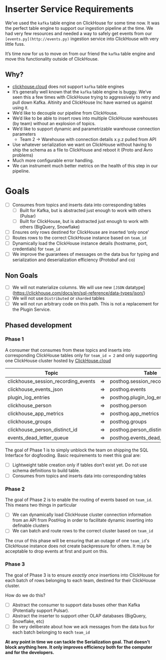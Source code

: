 # Inserter Service Requirements

We’ve used the `kafka` table engine on ClickHouse for some time now. It was the perfect table engine to support our ingestion pipeline at the time. We had very few resources and needed a way to safely get events from our `[events.py](http://events.py)` ingestion service into ClickHouse with very little fuss.

It’s time now for us to move on from our friend the `kafka` table engine and move this functionality outside of ClickHouse.

## Why?

- [clickhouse.cloud](http://clickhouse.cloud) does not support `kafka` table engines
- It’s generally well known that the `kafka` table engine is buggy. We’ve seen this a few times with ClickHouse trying to aggressively to retry and pull down Kafka. Altinity and ClickHouse Inc have warned us against using it.
- We’d like to decouple our pipeline from ClickHouse.
- We’d like to be able to insert rows into multiple ClickHouse warehouses (by team) without an explosion of topics.
- We’d like to support dynamic and parametrizable warehouse connection parameters
  - Team 2 → Warehouse with connection details x.y.z pulled from API
- Use whatever serialization we want on ClickHouse without having to ship the schema as a file to ClickHouse and reboot it (Proto and Avro problems)
- Much more configurable error handling.
- We can instrument much better metrics on the health of this step in our pipeline.

# Goals

- [ ] Consumes from topics and inserts data into corresponding tables
  - [ ] Built for Kafka, but is abstracted just enough to work with others (Pulsar)
  - [ ] Built for ClickHouse, but is abstracted just enough to work with others (BigQuery, Snowflake)
- [ ] Ensures only rows destined for ClickHouse are inserted ‘only once’
- [ ] Routes rows to the correct ClickHouse instance based on `team_id`
- [ ] Dynamically load the ClickHouse instance details (hostname, port, credentials) for `team_id`
- [ ] We improve the guarantees of messages on the data bus for typing and serialization and deserialization efficiency (Protobuf and co)

## Non Goals

- [ ] We will not materialize columns. We will use new `[JSON` datatype](https://clickhouse.com/docs/en/sql-reference/data-types/json/)
- [ ] We will not use `Distributed` or `sharded` tables
- [ ] We will not run arbitrary code on this path. This is not a replacement for the Plugin Service.

## Phased development

### Phase 1

A consumer that consumes from these topics and inserts into corresponding ClickHouse tables only for `team_id = 2` and only supporting one ClickHouse cluster hosted by [ClickHouse.cloud](http://ClickHouse.cloud)

| Topic                               |     | Table                            |
| ----------------------------------- | --- | -------------------------------- |
| clickhouse_session_recording_events | ⇒   | posthog.session_recording_events |
| clickhouse_events_json              | ⇒   | posthog.events                   |
| plugin_log_entries                  | ⇒   | posthog.plugin_log_entries       |
| clickhouse_person                   | ⇒   | posthog.person                   |
| clickhouse_app_metrics              | ⇒   | posthog.app_metrics              |
| clickhouse_groups                   | ⇒   | posthog.groups                   |
| clickhouse_person_distinct_id       | ⇒   | posthog.person_distinct_id2      |
| events_dead_letter_queue            | ⇒   | posthog.events_dead_letter_queue |

The goal of Phase 1 is to simply unblock the team on shipping the SQL Interface for dogfooding. Basic requirements to meet this goal are:

- [ ] Lightweight table creation only if tables don’t exist yet. Do not use schema definitions to build table.
- [ ] Consumes from topics and inserts data into corresponding tables

### Phase 2

The goal of Phase 2 is to enable the routing of events based on `team_id`. This means two things in particular

- [ ] We can dynamically load ClickHouse cluster connection information from an API from PostHog in order to facilitate dynamic inserting into definable clusters
- [ ] We can batch and route rows to the correct cluster based on `team_id`

The crux of this phase will be ensuring that an outage of one `team_id`'s ClickHouse instance does not create backpressure for others. It may be acceptable to drop events at first and punt on this.

### Phase 3

The goal of Phase 3 is to ensure _exactly once_ insertions into ClickHouse for each batch of rows belonging to each team, destined for their ClickHouse cluster.

How do we do this?

- [ ] Abstract the consumer to support data buses other than Kafka (Potentially support Pulsar).
- [ ] Abstract the inserter to support other OLAP databases (BigQuery, Snowflake, etc)
- [ ] Be very deliberate about how we ack messages from the data bus for each batch belonging to each `team_id`

**At any point in time we can tackle the Serialization goal. That doesn’t block anything here. It only improves efficiency both for the computer and for the developers.**
